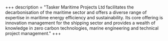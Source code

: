 +++
description = "Tasker Maritime Projects Ltd facilitates the decarbonisation of the maritime sector and offers a diverse range of expertise in maritime energy efficiency and sustainability. Its core offering is innovation management for the shipping sector and provides a wealth of knowledge in zero carbon technologies, marine engineering and technical project management."
+++
